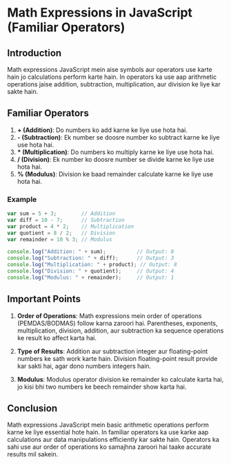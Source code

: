 # Math Expressions in JavaScript (Familiar Operators)

## Introduction

Math expressions JavaScript mein aise symbols aur operators use karte hain jo calculations perform karte hain. In operators ka use aap arithmetic operations jaise addition, subtraction, multiplication, aur division ke liye kar sakte hain.

## Familiar Operators

1. **+ (Addition)**: Do numbers ko add karne ke liye use hota hai.
2. **- (Subtraction)**: Ek number se doosre number ko subtract karne ke liye use hota hai.
3. **\* (Multiplication)**: Do numbers ko multiply karne ke liye use hota hai.
4. **/ (Division)**: Ek number ko doosre number se divide karne ke liye use hota hai.
5. **% (Modulus)**: Division ke baad remainder calculate karne ke liye use hota hai.

### Example

```javascript
var sum = 5 + 3;        // Addition
var diff = 10 - 7;      // Subtraction
var product = 4 * 2;    // Multiplication
var quotient = 8 / 2;   // Division
var remainder = 10 % 3; // Modulus

console.log("Addition: " + sum);          // Output: 8
console.log("Subtraction: " + diff);      // Output: 3
console.log("Multiplication: " + product); // Output: 8
console.log("Division: " + quotient);     // Output: 4
console.log("Modulus: " + remainder);     // Output: 1
```

## Important Points

1. **Order of Operations**: Math expressions mein order of operations (PEMDAS/BODMAS) follow karna zaroori hai. Parentheses, exponents, multiplication, division, addition, aur subtraction ka sequence operations ke result ko affect karta hai.

2. **Type of Results**: Addition aur subtraction integer aur floating-point numbers ke sath work karte hain. Division floating-point result provide kar sakti hai, agar dono numbers integers hain.

3. **Modulus**: Modulus operator division ke remainder ko calculate karta hai, jo kisi bhi two numbers ke beech remainder show karta hai.

## Conclusion

Math expressions JavaScript mein basic arithmetic operations perform karne ke liye essential hote hain. In familiar operators ka use karke aap calculations aur data manipulations efficiently kar sakte hain. Operators ka sahi use aur order of operations ko samajhna zaroori hai taake accurate results mil sakein.